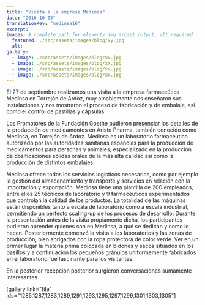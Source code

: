 ```yaml
---
title: "Visita a la empresa Medinsa"
date: "2016-10-05"
translationKey: "medinsa16"
excerpt:
images: # complete path for eleventy img srcset output, alt required
  featured: ./src/assets/images/blog/xy.jpg
  alt:
gallery:
  - image: ./src/assets/images/blog/xx.jpg
  - image: ./src/assets/images/blog/xx.jpg
  - image: ./src/assets/images/blog/xx.jpg
  - image: ./src/assets/images/blog/xx.jpg
---
```


El 27 de septiembre realizamos una visita a la empresa farmaceútica Medinsa en Torrejón de Ardoz, muy amablemente nos enseñaron sus instalaciones y nos mostraron el proceso de fabricación y de embalaje, asi como el control de pastillas y cápsulas.

Los Promotores de la Fundación Goethe pudieron presenciar los detalles de la producción de medicamentos en Aristo Pharma, también conocido como Medinsa, en Torrejón de Ardoz. Medinsa es un laboratorio farmacéutico autorizado por las autoridades sanitarias españolas para la producción de medicamentos para personas y animales, especializado en la producción de dosificaciones sólidas orales de la más alta calidad así como la producción de distintos embalajes.

Medinsa ofrece todos los servicios logísticos necesarios, como por ejemplo la gestión del almacenamiento y transporte y servicios en relación con la importación y exportación. Medinsa tiene una plantilla de 200 empleados, entre ellos 25 técnicos de laboratorio y 9 farmacéuticos experimentados que controlan la calidad de los productos. La totalidad de las máquinas están disponibles tanto a escala de laboratorio como a escala industrial, permitiendo un perfecto scaling-up de los procesos de desarrollo. Durante la presentación antes de la visita propiamente dicha, los participantes pudieron aprender quienes son en Medinsa, a qué se dedican y como lo hacen. Posteriormente comenzó la visita a los laboratorios y las zonas de producción, bien abrigados con la ropa protectora de color verde. Ver en un primer lugar la materia prima colocada en bidones y sacos situados en los pasillos y a continuación los pequeños gránulos uniformemente fabricados en el laboratorio fue fascinante para los visitantes.

En la posterior recepción posterior surgieron conversaciones sumamente interesantes.

\[gallery link="file" ids="1285,1287,1283,1289,1291,1293,1295,1297,1299,1301,1303,1305"\]
